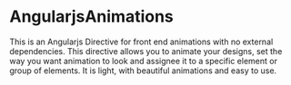 # AngularjsAnimations
This is an Angularjs Directive for front end animations with no external dependencies. This directive allows you to animate your designs, set the way you want animation to look and assignee it to a specific element or group of elements. It is light, with beautiful animations and easy to use.  

